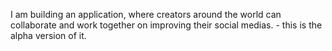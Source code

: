 I am building an application, where creators around the world can collaborate and work together on improving their social medias. - this is the alpha version of it. 


 
